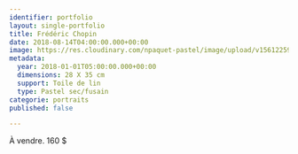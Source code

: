 ```yaml
---
identifier: portfolio
layout: single-portfolio
title: Frédéric Chopin
date: 2018-08-14T04:00:00.000+00:00
image: https://res.cloudinary.com/npaquet-pastel/image/upload/v1561225933/Fr%C3%A9d%C3%A9ric%20Chopin%2C%20acrylique%2014%20X%2011%20po%202019.jpg
metadata:
  year: 2018-01-01T05:00:00.000+00:00
  dimensions: 28 X 35 cm
  support: Toile de lin
  type: Pastel sec/fusain
categorie: portraits
published: false

---
```

À vendre. 160 $